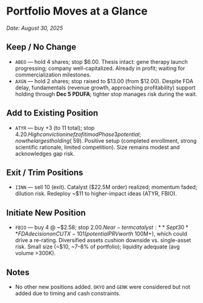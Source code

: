 # Portfolio Moves at a Glance

_Date: August 30, 2025_

## Keep / No Change
- `ABEO` — hold 4 shares; stop $6.00. Thesis intact: gene therapy launch progressing; company well-capitalized. Already in profit; waiting for commercialization milestones.
- `AXGN` — hold 2 shares; stop raised to $13.00 (from $12.00). Despite FDA delay, fundamentals (revenue growth, approaching profitability) support holding through **Dec 5 PDUFA**; tighter stop manages risk during the wait.

## Add to Existing Position
- `ATYR` — buy +3 (to 11 total); stop $4.20. High conviction in efzofitimod Phase 3 potential; now the largest holding (~$59). Positive setup (completed enrollment, strong scientific rationale, limited competition). Size remains modest and acknowledges gap risk.

## Exit / Trim Positions
- `IINN` — sell 10 (exit). Catalyst ($22.5M order) realized; momentum faded; dilution risk. Redeploy ~\$11 to higher-impact ideas (ATYR, FBIO).

## Initiate New Position
- `FBIO` — buy 4 @ ~\$2.58; stop $2.00. Near-term catalyst: **Sept 30** FDA decision on CUTX-101 (potential PRV worth ~$100M+), which could drive a re-rating. Diversified assets cushion downside vs. single-asset risk. Small size (~\$10, ~7–8% of portfolio); liquidity adequate (avg volume >300K).

## Notes
- No other new positions added. `OKYO` and `GENK` were considered but not added due to timing and cash constraints.
